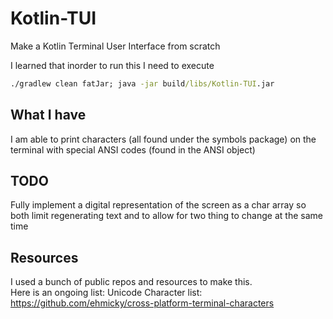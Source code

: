 # Kotlin-TUI
Make a Kotlin Terminal User Interface from scratch 

I learned that inorder to run this I need to execute
```cmd
./gradlew clean fatJar; java -jar build/libs/Kotlin-TUI.jar
```

## What I have
I am able to print characters (all found under the symbols package) 
on the terminal with special ANSI codes (found in the ANSI object)

## TODO
Fully implement a digital representation of the screen as a char array so both limit regenerating text and to allow 
for two thing to change at the same time

## Resources
I used a bunch of public repos and resources to make this.  
Here is an ongoing list:
Unicode Character list: https://github.com/ehmicky/cross-platform-terminal-characters  

